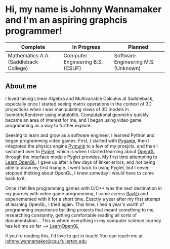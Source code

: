 # Hi, my name is Johnny Wannamaker and I'm an aspiring graphcis programmer!

| Complete                               | In Progress                            | Planned                                |
| -------------------------------------- | -------------------------------------- | -------------------------------------- |
| Mathematics A.A. (Saddleback College)  | Computer Engineering B.S. (CSUF)       | Software Engineering M.S. (Unknown)    |


## About me

I loved taking Linear Algebra and Multivariable Calculus at Saddleback, especially once I started seeing matrix operations in the context of 3D projections when I was manipulating views of 3D models in IsometricRenderer using matplotlib. Computational geometry quickly became an area of interest for me, and I began using video game programming as a way to further explore.

Seeking to learn and grow as a software engineer, I learned Python and began programming video games. First, I started with [Pygame](https://pyga.me/docs/index.html), then I integrated the physics engine [Pymunk](https://www.pymunk.org/en/latest/) to a few of my proejcts, and then I switched over to [Pyglet](https://pyglet.readthedocs.io/en/latest/), which is when I started learning about [OpenGL](https://pyglet.readthedocs.io/en/latest/programming_guide/gl.html) through the interface module Pyglet provides. My first time attempting to [Learn OpenGL](https://learnopengl.com/), I gave up after a few days of linker errors, and not being able to draw my first triangle. I went back to using Pyglet, but I never stopped thinking about OpenGL, I knew someday I would have to come back to it.

Once I felt like programming games with C/C++ was the next destination in my journey with video game programming, I came across [Raylib](https://www.raylib.com/) and experiemented with it for a short time. Exactly a year after my first attempt at learning OpenGL, I tried again. This time, I hed a year's worth of programming experience building projects that meant something to me, researching constantly, getting comfortable reading all sorts of documentation... This is where everything in my computer science journey has led me so far --> [LearnOpenGL](github.com/jwannamaker/LearnOpenGL)

If you're reading this, I'd love to get in touch! You can reach me at johnny.wannamaker@csu.fullerton.edu
